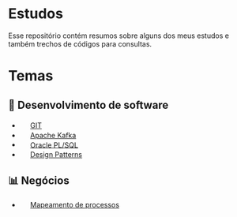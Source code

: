 # Estudos
Esse repositório contém resumos sobre alguns dos meus estudos e também trechos de códigos para consultas.

# Temas
## 🤖 Desenvolvimento de software
- <img src="img/git-logo.png" style="height: 1.2em;"/> [GIT](Git/README.md)<br/>
- <img src="img/kafka-logo.svg" style="height: 1.2em;"/> [Apache Kafka](Apache-Kafka/README.md)<br/>
- <img src="img/database-icone.svg" style="height: 1.2em;"/> [Oracle PL/SQL](Oracle-PLSQL/README.md)<br/>
- <img src="img/database-icone.svg" style="height: 1.2em;"/> [Design Patterns](Design-Patterns/README.md)<br/>

## 📊 Negócios
- <img src="img/flow-chart.svg" style="height: 1.2em;"/> [Mapeamento de processos](Mapeamento-Processos/README.md)<br/>
